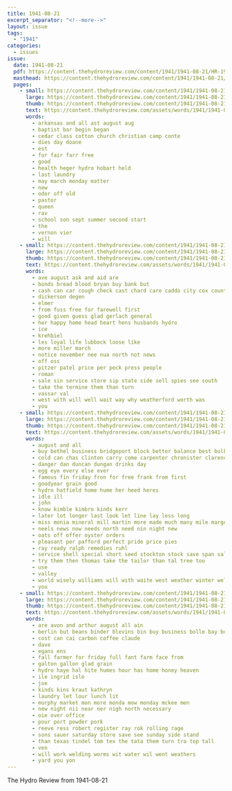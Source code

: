 ```yaml
---
title: 1941-08-21
excerpt_separator: "<!--more-->"
layout: issue
tags:
  - "1941"
categories:
  - issues
issue:
  date: 1941-08-21
  pdf: https://content.thehydroreview.com/content/1941/1941-08-21/HR-1941-08-21.pdf
  masthead: https://content.thehydroreview.com/content/1941/1941-08-21/masthead/HR-1941-08-21.jpg
  pages:
    - small: https://content.thehydroreview.com/content/1941/1941-08-21/small/HR-1941-08-21-01.jpg
      large: https://content.thehydroreview.com/content/1941/1941-08-21/large/HR-1941-08-21-01.jpg
      thumb: https://content.thehydroreview.com/content/1941/1941-08-21/thumbnails/HR-1941-08-21-01.jpg
      text: https://content.thehydroreview.com/assets/words/1941/1941-08-21/HR-1941-08-21-01.txt
      words:
        - arkansas and all ast august aug
        - baptist bar begin began
        - cedar class cotton church christian camp conte
        - dies day doane
        - est
        - for fair farr free
        - good
        - health heger hydro hobart held
        - last laundry
        - may march monday matter
        - new
        - odor off old
        - pastor
        - queen
        - rav
        - school son sept summer second start
        - the
        - vernon vier
        - will
    - small: https://content.thehydroreview.com/content/1941/1941-08-21/small/HR-1941-08-21-02.jpg
      large: https://content.thehydroreview.com/content/1941/1941-08-21/large/HR-1941-08-21-02.jpg
      thumb: https://content.thehydroreview.com/content/1941/1941-08-21/thumbnails/HR-1941-08-21-02.jpg
      text: https://content.thehydroreview.com/assets/words/1941/1941-08-21/HR-1941-08-21-02.txt
      words:
        - ave august ask and aid are
        - bonds bread blood bryan buy bank but
        - cash can car cough check cast chard care caddo city cox county came claude clas caver call cea count
        - dickerson degen
        - elmer
        - from fuss free for farewell first
        - good given guess glad gerlach general
        - her happy home head heart hens husbands hydro
        - ice
        - krehbiel
        - les loyal life lubbock loose like
        - more miller march
        - notice november nee nua north not news
        - off oss
        - pitzer patel price per peck press people
        - roman
        - sale sin service store sip state side sell spies see south
        - take the termine them than turn
        - vassar val
        - west with will well wait way why weatherford worth was
        - you
    - small: https://content.thehydroreview.com/content/1941/1941-08-21/small/HR-1941-08-21-03.jpg
      large: https://content.thehydroreview.com/content/1941/1941-08-21/large/HR-1941-08-21-03.jpg
      thumb: https://content.thehydroreview.com/content/1941/1941-08-21/thumbnails/HR-1941-08-21-03.jpg
      text: https://content.thehydroreview.com/assets/words/1941/1941-08-21/HR-1941-08-21-03.txt
      words:
        - august and all
        - buy bethel business bridgeport block better balance best bulk boucher blow
        - cold can chas clinton carry come carpenter chronister clarence cash court care channell coffee caddo county cheap
        - danger dan duncan dungan drinks day
        - egg eye every else ever
        - famous fin friday fron for free frank from first
        - goodyear grain good
        - hydro hatfield home hume her heed heres
        - idle ill
        - john
        - know kimble kimbro kinds kerr
        - later lot longer last look let line lay less long
        - miss monia mineral mill martin more made much many mile margery mash medora money mound market marvin miles
        - neels news now needs north need nin night new
        - oats off offer oyster orders
        - pleasant per pafford perfect pride price pies
        - ray ready ralph remedies ruhl
        - service shell special short seed stockton stock save span salt size side summons sister step state school
        - try them then thomas take the tailor than tal tree too
        - use
        - valley
        - world wisely williams will with waite west weather winter weld weatherford work week weathers
        - you
    - small: https://content.thehydroreview.com/content/1941/1941-08-21/small/HR-1941-08-21-04.jpg
      large: https://content.thehydroreview.com/content/1941/1941-08-21/large/HR-1941-08-21-04.jpg
      thumb: https://content.thehydroreview.com/content/1941/1941-08-21/thumbnails/HR-1941-08-21-04.jpg
      text: https://content.thehydroreview.com/assets/words/1941/1941-08-21/HR-1941-08-21-04.txt
      words:
        - are avon and arthur august all ain
        - berlin but beans binder blevins bin buy business bolle bay box book bud bran
        - cost can cai carbon coffee claude
        - dave
        - egans ens
        - fall farmer for friday full fant farm face from
        - galton gallon glad grain
        - hydro haye hal hite humes hour has home honey heaven
        - ile ingrid isle
        - joe
        - kinds kins kraut kathryn
        - laundry let lour lunch lit
        - murphy market mon more monda mow monday mckee men
        - new night nii near ner nigh north necessary
        - oie over office
        - pour port powder pork
        - reeve ress robert register ray rok rolling rage
        - sons sauer saturday store save see sunday side stand
        - than texas tindel tom tex the tata them turn tra top tall
        - ven
        - will work welding worms wit water wil went weathers
        - yard you yon
---
```


The Hydro Review from 1941-08-21

<!--more-->

